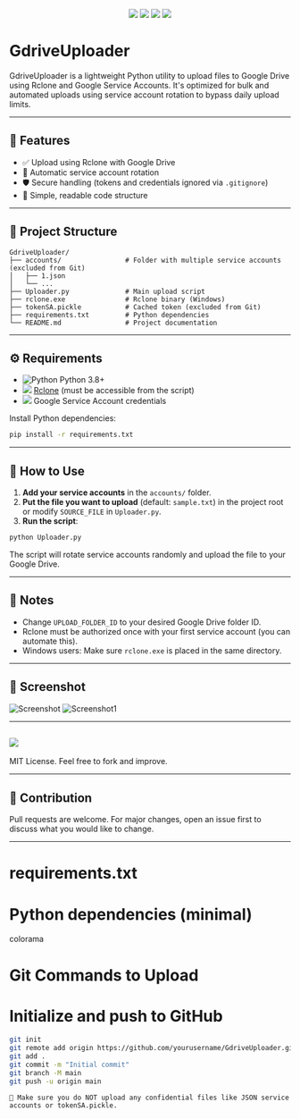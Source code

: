 <p align="center">
  <img src="https://img.shields.io/badge/Python-3.8+-blue?logo=python&logoColor=white" />
  
  <img src="https://img.shields.io/badge/Rclone-Supported-success?logo=google-drive&logoColor=white&color=brightgreen" />
  
  <img src="https://img.shields.io/badge/Google%20Drive-API%20Enabled-informational?logo=google-drive&logoColor=white" />
  
  <img src="https://img.shields.io/badge/License-MIT-yellow.svg" />
</p>


# GdriveUploader

GdriveUploader is a lightweight Python utility to upload files to Google Drive using Rclone and Google Service Accounts. It's optimized for bulk and automated uploads using service account rotation to bypass daily upload limits.

---

## 🚀 Features

- ✅ Upload using Rclone with Google Drive
- 🔄 Automatic service account rotation
- 🛡️ Secure handling (tokens and credentials ignored via `.gitignore`)
- 🧠 Simple, readable code structure

---
## 📁 Project Structure

```
GdriveUploader/
├── accounts/                # Folder with multiple service accounts (excluded from Git)
│   ├── 1.json
│   └── ...
├── Uploader.py              # Main upload script
├── rclone.exe               # Rclone binary (Windows)
├── tokenSA.pickle           # Cached token (excluded from Git)
├── requirements.txt         # Python dependencies
└── README.md                # Project documentation
```

---

## ⚙️ Requirements

- ![Python](https://img.shields.io/badge/python-3.8%2B-blue) Python 3.8+
- <img src="https://img.shields.io/badge/Rclone-Supported-success?logo=google-drive&logoColor=white&color=brightgreen" />  [Rclone](https://rclone.org/downloads/) (must be accessible from the script)
- <img src="https://img.shields.io/badge/Google%20Drive-API%20Enabled-informational?logo=google-drive&logoColor=white" />  Google Service Account credentials

Install Python dependencies:
```bash
pip install -r requirements.txt
```

---

## 🧪 How to Use

1. **Add your service accounts** in the `accounts/` folder.
2. **Put the file you want to upload** (default: `sample.txt`) in the project root or modify `SOURCE_FILE` in `Uploader.py`.
3. **Run the script**:

```bash
python Uploader.py
```

The script will rotate service accounts randomly and upload the file to your Google Drive.

---

## 📌 Notes

- Change `UPLOAD_FOLDER_ID` to your desired Google Drive folder ID.
- Rclone must be authorized once with your first service account (you can automate this).
- Windows users: Make sure `rclone.exe` is placed in the same directory.

---

## 📸 Screenshot

![Screenshot](https://github.com/user-attachments/assets/d9fb620a-0cb5-4559-9dd2-4ea4a162fa78)
![Screenshot1](https://github.com/user-attachments/assets/e8916776-8e0b-4db4-b841-1bcfaf1cb1d3)

---

##   <img src="https://img.shields.io/badge/License-MIT-yellow.svg" />

MIT License. Feel free to fork and improve.

---

## 🤝 Contribution

Pull requests are welcome. For major changes, open an issue first to discuss what you would like to change.

---

requirements.txt
=================
# Python dependencies (minimal)
colorama


Git Commands to Upload
========================
# Initialize and push to GitHub

```bash
git init
git remote add origin https://github.com/yourusername/GdriveUploader.git
git add .
git commit -m "Initial commit"
git branch -M main
git push -u origin main
```


```
🛑 Make sure you do NOT upload any confidential files like JSON service accounts or tokenSA.pickle.
